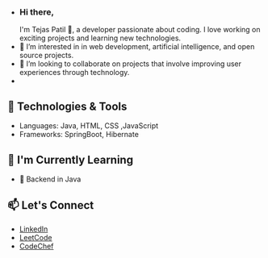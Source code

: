 - ### Hi there,
  I'm Tejas Patil 👋, a  developer passionate about coding. I love working on exciting projects and learning new technologies.
- 👀 I’m interested in in web development, artificial intelligence, and open source projects.
- 💞️ I’m looking to collaborate on projects that involve improving user experiences through technology.
- 
## 🔧 Technologies & Tools
- Languages:  Java, HTML, CSS ,JavaScript 
- Frameworks: SpringBoot, Hibernate

## 🌱 I'm Currently Learning
- 🌱  Backend in Java

## 📫 Let's Connect
- [LinkedIn](https://www.linkedin.com/in/tejas-t-patil)
- [LeetCode](https://leetcode.com/u/tejas_3004/)
- [CodeChef](https://www.codechef.com/users/patiltejas)
<!---
tejaspatil14/tejaspatil14 is a ✨ special ✨ repository because its `README.md` (this file) appears on your GitHub profile.
You can click the Preview link to take a look at your changes.
--->
